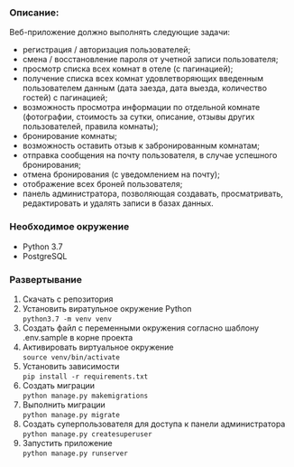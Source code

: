 ### Описание:
Веб-приложение должно выполнять следующие задачи:
- регистрация / авторизация пользователей;
- смена / восстановление пароля от учетной записи пользователя;
- просмотр списка всех комнат в отеле (с пагинацией);
- получение списка всех комнат удовлетворяющих введенным пользователем данным (дата заезда, дата выезда, количество гостей) с пагинацией;
- возможность просмотра информации по отдельной комнате (фотографии, стоимость за сутки, описание, отзывы других пользователей, правила комнаты);
- бронирование комнаты;
- возможность оставить отзыв к забронированным комнатам;
- отправка сообщения на почту пользователя, в случае  успешного бронирования;
- отмена бронирования (с уведомлением на почту);
- отображение  всех броней пользователя;
- панель администратора, позволяющая создавать, просматривать, редактировать и удалять записи в базах данных.

### Необходимое окружение
* Python 3.7
* PostgreSQL

### Развертывание
1. Скачать с репозитория
2. Установить виратульное окружение Python  
   `python3.7 -m venv venv`
3. Создать файл с переменными окружения согласно шаблону .env.sample в корне проекта
4. Активировать виртуальное окружение  
   `source venv/bin/activate`
5. Установить зависимости  
   `pip install -r requirements.txt`
6. Создать миграции  
   `python manage.py makemigrations`
7. Выполнить миграции  
   `python manage.py migrate`
8. Создать суперпользователя для доступа к панели администратора  
   `python manage.py createsuperuser`
9. Запустить приложение  
   `python manage.py runserver`
